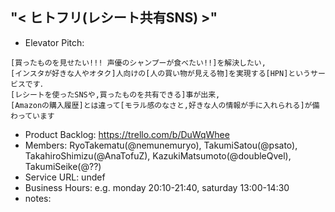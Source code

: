 ## <ER> "< ヒトフリ(レシート共有SNS)  >"
* Elevator Pitch:

```
[買ったものを見せたい!!! 声優のシャンプーが食べたい!!]を解決したい,
[インスタが好きな人やオタク]人向けの[人の買い物が見える物]を実現する[HPN]というサービスです．
[レシートを使ったSNSや,買ったものを共有できる]事が出来,
[Amazonの購入履歴]とは違って[モラル感のなさと,好きな人の情報が手に入れられる]が備わっています
```

* Product Backlog: https://trello.com/b/DuWqWhee
* Members: RyoTakematu(@nemunemuryo), TakumiSatou(@psato), TakahiroShimizu(@AnaTofuZ), KazukiMatsumoto(@doubleQvel), TakumiSeike(@??)
* Service URL: undef
* Business Hours: e.g. monday 20:10-21:40, saturday 13:00-14:30
* notes: 
